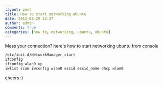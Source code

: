 ```yaml
---
layout: post
title: How to start networking ubuntu
date: 2012-08-29 12:27
author: admin
comments: true
categories: [how to, networking, ubuntu, ubuntu]
---
```

Mess your connection? here's how to start networking ubuntu from console

```bash
/etc/init.d/NetworkManager start
ifconfig
ifconfig wlan0 up
iwlist scan iwconfig wlan0 essid essid_name dhcp wlan0
```

cheers :)
